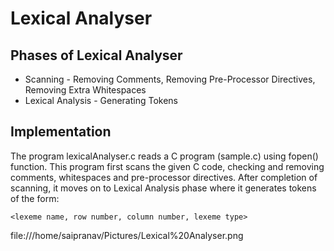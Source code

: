 # Lexical Analyser

## Phases of Lexical Analyser
* Scanning - Removing Comments, Removing Pre-Processor Directives, Removing Extra Whitespaces
* Lexical Analysis - Generating Tokens

## Implementation 
The program lexicalAnalyser.c reads a C program (sample.c) using fopen() function. This program first scans the given C code, checking and removing comments, whitespaces and pre-processor directives. After completion of scanning, it moves on to Lexical Analysis phase where it generates tokens of the form:
```
<lexeme name, row number, column number, lexeme type>
```

file:///home/saipranav/Pictures/Lexical%20Analyser.png
